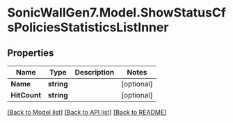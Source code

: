 # SonicWallGen7.Model.ShowStatusCfsPoliciesStatisticsListInner

## Properties

Name | Type | Description | Notes
------------ | ------------- | ------------- | -------------
**Name** | **string** |  | [optional] 
**HitCount** | **string** |  | [optional] 

[[Back to Model list]](../README.md#documentation-for-models) [[Back to API list]](../README.md#documentation-for-api-endpoints) [[Back to README]](../README.md)

